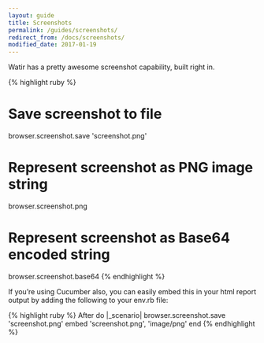 ```yaml
---
layout: guide
title: Screenshots
permalink: /guides/screenshots/
redirect_from: /docs/screenshots/
modified_date: 2017-01-19
---
```


<!--- TODO: Add info about Screenshot-stitch --->

Watir has a pretty awesome screenshot capability, built right in.

{% highlight ruby %}
# Save screenshot to file
browser.screenshot.save 'screenshot.png'

# Represent screenshot as PNG image string
browser.screenshot.png

# Represent screenshot as Base64 encoded string
browser.screenshot.base64
{% endhighlight %}

If you’re using Cucumber also, you can easily embed this in your html report output by adding the following to your env.rb file:

{% highlight ruby %}
After do |_scenario|
  browser.screenshot.save 'screenshot.png'
  embed 'screenshot.png', 'image/png'
end
{% endhighlight %}
